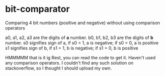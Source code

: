 # bit-comparator
Comparing 4 bit numbers (positive and negative) without using comparison operators

a0, a1, a2, a3 are the digits of **a** number.
b0, b1, b2, b3 are the digits of **b** number.
s0 signifies sign of a, if s0 = 1, a is negative; if s0 = 0, a is positive
s1 signifies sign of b, if s1 = 1, b is negative; if s1 = 0, b is positive

HMMMMM that is it ig
Rest, you can read the code to get it. Haven't used any comparison operators.
I couldn't find any such solution on stackoverflow, so I thought I should upload my own.
